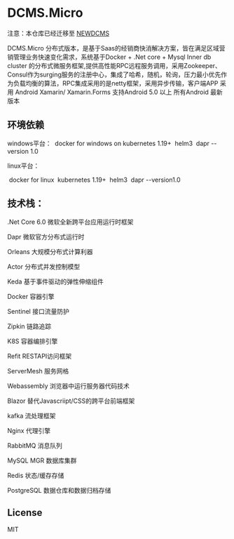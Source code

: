 # DCMS.Micro

注意：本仓库已经迁移至 [NEWDCMS](https://github.com/NEWDCMS)

DCMS.Micro 分布式版本，是基于Saas的经销商快消解决方案，皆在满足区域营销管理业务快速变化需求，系统基于Docker + .Net core + Mysql Inner db cluster 的分布式微服务框架,提供高性能RPC远程服务调用，采用Zookeeper、Consul作为surging服务的注册中心，集成了哈希，随机，轮询，压力最小优先作为负载均衡的算法，RPC集成采用的是netty框架，采用异步传输，客户端APP 采用 Android Xamarin/ Xamarin.Forms 支持Android 5.0 以上 所有Android 最新版本

## 环境依赖

windows平台：
​	docker for windows on kubernetes 1.19+
​	helm3
​	dapr  --version 1.0

linux平台：

​	docker for linux
​	kubernetes 1.19+
​	helm3
​	dapr --version1.0

## 技术栈：

.Net Core 6.0 微软全新跨平台应用运行时框架

Dapr 微软官方分布式运行时

Orleans 大规模分布式计算利器

Actor  分布式并发控制模型

Keda  基于事件驱动的弹性伸缩组件

Docker 容器引擎

Sentinel 接口流量防护

Zipkin 链路追踪

K8S 容器编排引擎

Refit  RESTAPI访问框架

ServerMesh  服务网格

Webassembly 浏览器中运行服务器代码技术

Blazor 替代Javascriipt/CSS的跨平台前端框架

kafka  流处理框架

Nginx 代理引擎

RabbitMQ 消息队列

MySQL MGR 数据库集群

Redis 状态/缓存存储

PostgreSQL 数据仓库和数据归档存储


## License

MIT
